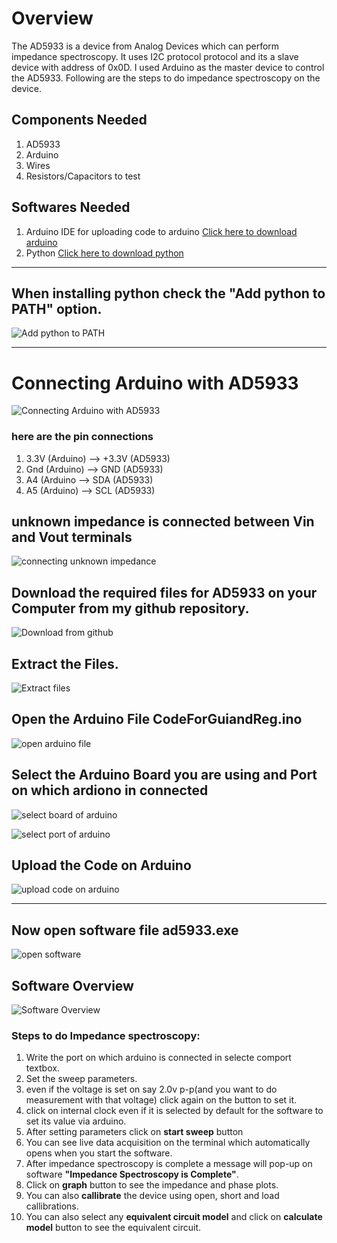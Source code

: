 # Overview
The AD5933 is a device from Analog Devices which can perform impedance spectroscopy. It uses I2C protocol protocol and its a slave device with address of 0x0D. I used Arduino as the master device to control the AD5933. Following are the steps to do impedance spectroscopy on the device.

## Components Needed
1. AD5933
2. Arduino
3. Wires 
4. Resistors/Capacitors to test

## Softwares Needed
1. Arduino IDE for uploading code to arduino [Click here to download arduino](https://www.arduino.cc/en/software)
2. Python [Click here to download python](https://www.python.org/downloads/)

***
## When installing python check the "Add python to PATH" option.

![Add python to PATH](install.PNG)
***

# Connecting Arduino with AD5933
![Connecting Arduino with AD5933](connection1.jpeg)

### **here are the pin connections**
1. 3.3V (Arduino)  -->  +3.3V (AD5933)
2. Gnd  (Arduino)  -->  GND (AD5933)
3. A4   (Arduino   -->  SDA (AD5933)
4. A5   (Arduino)  -->  SCL (AD5933)

## unknown impedance is connected between Vin and Vout terminals

![connecting unknown impedance](connection2.jpeg)

## Download the required files for AD5933 on your Computer from my github repository.

![Download from github](download.PNG)

## Extract the Files.

![Extract files](extract.PNG)

## Open the Arduino File **CodeForGuiandReg.ino**

![open arduino file](codeforguiandreg.PNG)

## Select the Arduino Board you are using and Port on which ardiono in connected

![select board of arduino](arduino1.PNG)

![select port of arduino](arduino2.PNG)

## Upload the Code on Arduino

![upload code on arduino](uploadcodeonarduino.PNG)

***

## Now open software file **ad5933.exe**

![open software](ad5933software.PNG)


## Software Overview

![Software Overview](ad5933software1.PNG)

### **Steps to do Impedance spectroscopy:**
1. Write the port on which arduino is connected in selecte comport textbox.
2. Set the sweep parameters.
3. even if the voltage is set on say 2.0v p-p(and you want to do measurement with that voltage) click again on the button to set it.
4. click on internal clock even if it is selected by default for the software to set its value via arduino.
5. After setting parameters click on **start sweep** button
6. You can see live data acquisition on the terminal which automatically opens when you start the software.
7. After impedance spectroscopy is complete a message will pop-up on software **"Impedance Spectroscopy is Complete"**.
8. Click on **graph** button to see the impedance and phase plots.
9. You can also **callibrate** the device using open, short and load callibrations.
10. You can also select any **equivalent circuit model** and click on **calculate model** button to see the equivalent circuit.


